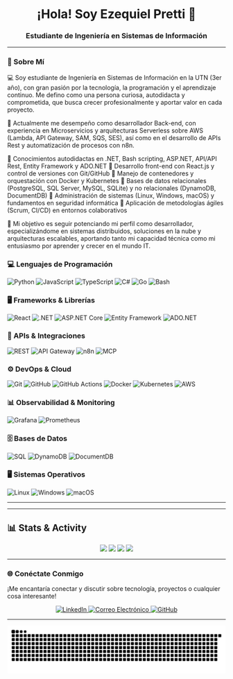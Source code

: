 <h1 align="center">¡Hola! Soy Ezequiel Pretti 👋</h1>
<h3 align="center">Estudiante de Ingeniería en Sistemas de Información</h3>

---

### 🚀 Sobre Mí

💻 Soy estudiante de Ingeniería en Sistemas de Información en la UTN (3er año), con gran pasión por la tecnología, la programación y el aprendizaje continuo. Me defino como una persona curiosa, autodidacta y comprometida, que busca crecer profesionalmente y aportar valor en cada proyecto.

🚀 Actualmente me desempeño como desarrollador Back-end, con experiencia en Microservicios y arquitecturas Serverless sobre AWS (Lambda, API Gateway, SAM, SQS, SES), así como en el desarrollo de APIs Rest y automatización de procesos con n8n.

🔹 Conocimientos autodidactas en .NET, Bash scripting, ASP.NET, API/API Rest, Entity Framework y ADO.NET
🔹 Desarrollo front-end con React.js y control de versiones con Git/GitHub
🔹 Manejo de contenedores y orquestación con Docker y Kubernetes
🔹 Bases de datos relacionales (PostgreSQL, SQL Server, MySQL, SQLite) y no relacionales (DynamoDB, DocumentDB)
🔹 Administración de sistemas (Linux, Windows, macOS) y fundamentos en seguridad informática
🔹 Aplicación de metodologías ágiles (Scrum, CI/CD) en entornos colaborativos

🎯 Mi objetivo es seguir potenciando mi perfil como desarrollador, especializándome en sistemas distribuidos, soluciones en la nube y arquitecturas escalables, aportando tanto mi capacidad técnica como mi entusiasmo por aprender y crecer en el mundo IT.

### 💻 Lenguajes de Programación
![Python](https://img.shields.io/badge/Python-3776AB?style=for-the-badge&logo=python&logoColor=fff)
![JavaScript](https://img.shields.io/badge/JavaScript-FFD700?style=for-the-badge&logo=javascript&logoColor=000)
![TypeScript](https://img.shields.io/badge/TypeScript-3178C6?style=for-the-badge&logo=typescript&logoColor=fff)
![C#](https://img.shields.io/badge/C%23-68217A?style=for-the-badge&logo=csharp&logoColor=fff)
![Go](https://img.shields.io/badge/Go-00ADD8?style=for-the-badge&logo=go&logoColor=fff)
![Bash](https://img.shields.io/badge/Bash-4EAA25?style=for-the-badge&logo=gnubash&logoColor=fff)

### 🖥️ Frameworks & Librerías
![React](https://img.shields.io/badge/React-61DAFB?style=for-the-badge&logo=react&logoColor=000)
![.NET](https://img.shields.io/badge/.NET-512BD4?style=for-the-badge&logo=dotnet&logoColor=fff)
![ASP.NET Core](https://img.shields.io/badge/ASP.NET%20Core-512BD4?style=for-the-badge&logo=dotnet&logoColor=fff)
![Entity Framework](https://img.shields.io/badge/Entity%20Framework-68217A?style=for-the-badge&logo=dotnet&logoColor=fff)
![ADO.NET](https://img.shields.io/badge/ADO.NET-1384C8?style=for-the-badge&logo=windows&logoColor=fff)

### 🔗 APIs & Integraciones
![REST](https://img.shields.io/badge/REST%20API-009688?style=for-the-badge&logo=swagger&logoColor=fff)
![API Gateway](https://img.shields.io/badge/API%20Gateway-FF4F00?style=for-the-badge&logo=amazonapiGateway&logoColor=fff)
![n8n](https://img.shields.io/badge/n8n-EA4C89?style=for-the-badge&logo=n8n&logoColor=fff)
![MCP](https://img.shields.io/badge/MCP-2E86C1?style=for-the-badge&logo=apache&logoColor=fff)

### ⚙️ DevOps & Cloud
![Git](https://img.shields.io/badge/Git-F1502F?style=for-the-badge&logo=git&logoColor=fff)
![GitHub](https://img.shields.io/badge/GitHub-000?style=for-the-badge&logo=github&logoColor=fff)
![GitHub Actions](https://img.shields.io/badge/GitHub%20Actions-2088FF?style=for-the-badge&logo=githubactions&logoColor=fff)
![Docker](https://img.shields.io/badge/Docker-2496ED?style=for-the-badge&logo=docker&logoColor=fff)
![Kubernetes](https://img.shields.io/badge/Kubernetes-326CE5?style=for-the-badge&logo=kubernetes&logoColor=fff)
![AWS](https://img.shields.io/badge/AWS-FF9900?style=for-the-badge&logo=amazonwebservices&logoColor=fff)

### 📊 Observabilidad & Monitoring
![Grafana](https://img.shields.io/badge/Grafana-F46800?style=for-the-badge&logo=grafana&logoColor=fff)
![Prometheus](https://img.shields.io/badge/Prometheus-E6522C?style=for-the-badge&logo=prometheus&logoColor=fff)

### 🗄️ Bases de Datos
![SQL](https://img.shields.io/badge/SQL-336791?style=for-the-badge&logo=postgresql&logoColor=fff)
![DynamoDB](https://img.shields.io/badge/DynamoDB-4053D6?style=for-the-badge&logo=amazondynamodb&logoColor=fff)
![DocumentDB](https://img.shields.io/badge/DocumentDB-0078D4?style=for-the-badge&logo=azurecosmosdb&logoColor=fff)

### 🖥️ Sistemas Operativos
![Linux](https://img.shields.io/badge/Linux-FCC624?style=for-the-badge&logo=linux&logoColor=000)
![Windows](https://img.shields.io/badge/Windows-0078D6?style=for-the-badge&logo=windows&logoColor=fff)
![macOS](https://img.shields.io/badge/macOS-000?style=for-the-badge&logo=apple&logoColor=fff)

---

---

## 📊 **Stats & Activity**

<div align="center">
  <img height="180em" src="https://github-readme-stats.vercel.app/api?username=ezzz37&show_icons=true&theme=radical&hide=commits&hide_border=true&bg_color=0d1117&title_color=00ff41&icon_color=ff6600&text_color=ffffff&ring_color=00ff41&cache_seconds=86400" />
  <img height="180em" src="https://github-readme-stats.vercel.app/api/top-langs/?username=ezzz37&layout=compact&langs_count=16&theme=radical&hide_border=true&bg_color=0d1117&title_color=00ff41&text_color=ffffff&cache_seconds=86400" />
  <img src="https://github-readme-streak-stats.herokuapp.com/?user=ezzz37&theme=radical&hide_border=true&background=0d1117&stroke=00ff41&ring=00ff41&fire=ff6600&currStreakLabel=00ff41&dates=ffffff" />
  <img src="https://github-readme-activity-graph.vercel.app/graph?username=ezzz37&bg_color=0d1117&color=00ff41&line=ff6600&point=ffffff&area=true&hide_border=true&custom_title=Neural%20Activity%20Matrix" />
</div>

---

### 🌐 Conéctate Conmigo

¡Me encantaría conectar y discutir sobre tecnología, proyectos o cualquier cosa interesante!

<p align="center">
  <a href="https://www.linkedin.com/in/ezequiel-pretti-306a40295" target="_blank">
    <img src="https://skillicons.dev/icons?i=linkedin" alt="LinkedIn" />
  </a>
  <a href="mailto:ezequielpretti@hotmail.com">
    <img src="https://skillicons.dev/icons?i=gmail" alt="Correo Electrónico" />
  </a>
  <a href="https://github.com/ezzz37" target="_blank">
    <img src="https://skillicons.dev/icons?i=github" alt="GitHub" />
  </a>
  </p>

---

![Contribuciones animadas](./github-user-contribution.svg)


